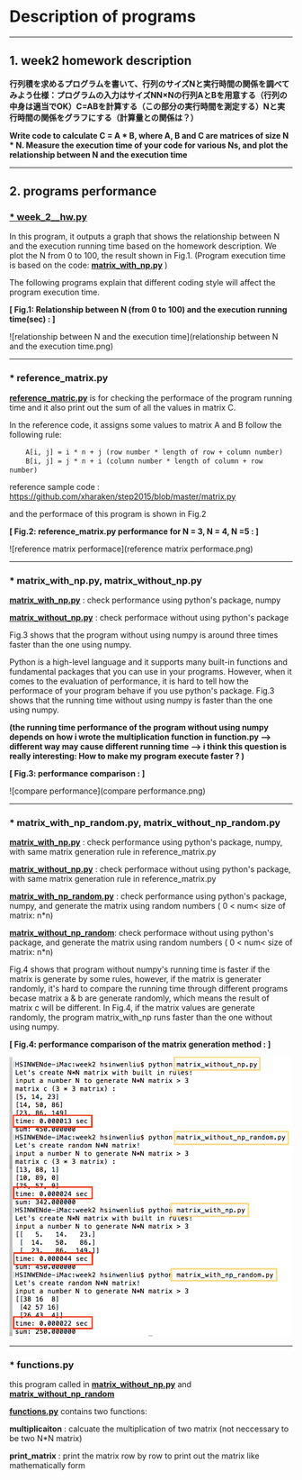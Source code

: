# Description of programs

------

## 1. week2 homework description

**行列積を求めるプログラムを書いて、行列のサイズNと実行時間の関係を調べてみよう仕様：プログラムの入力はサイズNN×Nの行列AとBを用意する（行列の中身は適当でOK）C=ABを計算する（この部分の実行時間を測定する）Nと実行時間の関係をグラフにする（計算量との関係は？）**

**Write code to calculate C = A \* B, where A, B and C are matrices of size N * N. Measure the execution time of your code for various Ns, and plot the relationship between N and the execution time**

--------------------------------------------------------------------------------------------------------------

## 2. programs performance 

### [* week_2__hw.py](https://github.com/Stephanie1125/googlestep/blob/master/week2/week2_hw.py)

In this program, it outputs a graph that shows the relationship between N and the execution running time based on the homework description. We plot the N from 0 to 100, the result shown in Fig.1. (Program execution time is based on the code:  [**matrix_with_np.py**](https://github.com/Stephanie1125/googlestep/blob/master/week2/matrix_with_np.py) )

The following programs explain that different coding style will affect the program execution time.

**[ Fig.1: Relationship between N (from 0 to 100) and the execution running time(sec) : ]**

![relationship between N and the execution time](relationship between N and the execution time.png)

***

### * reference_matrix.py

[**reference_matric.py**](https://github.com/Stephanie1125/googlestep/blob/master/week2/reference_matrix.py) is for checking the performace of the program running time and it also print out the sum of  all the values in matrix C.

In the reference code, it assigns some values to matrix A and B follow the following rule:

        A[i, j] = i * n + j (row number * length of row + column number)
        B[i, j] = j * n + i (column number * length of column + row number)
reference sample code : https://github.com/xharaken/step2015/blob/master/matrix.py

and the performace of this program is shown in Fig.2

**[ Fig.2: reference_matrix.py performance for N = 3, N = 4, N =5 : ]**

![reference matrix performace](reference matrix performace.png)

***

### * matrix_with_np.py, matrix_without_np.py

 [**matrix_with_np.py**](https://github.com/Stephanie1125/googlestep/blob/master/week2/matrix_with_np.py) : check performance using python's package, numpy

 [**matrix_without_np.py**](https://github.com/Stephanie1125/googlestep/blob/master/week2/matrix_without_np.py) : check performace without using python's package 

Fig.3 shows that the program without using numpy is around three times faster than the one using numpy.

Python is a high-level language and it supports many built-in functions and fundamental packages that you can use in your programs. However, when it comes to the evaluation of performance, it is hard to tell how the performace of your program behave if you use python's package. Fig.3 shows that the running time  without using numpy is faster than the one using numpy.

**(the running time performance of the program without using numpy depends on how i wrote the multiplication function in function.py —> different way may cause different running time —> i think this question is really interesting: How to make my program execute faster ? )**

**[ Fig.3: performance comparison : ]**

![compare performance](compare performance.png)

***

### * matrix_with_np_random.py, matrix_without_np_random.py

[**matrix_with_np.py**](https://github.com/Stephanie1125/googlestep/blob/master/week2/matrix_with_np.py) : check performance using python's package, numpy, with same matrix generation rule in reference_matrix.py 

 [**matrix_without_np.py**](https://github.com/Stephanie1125/googlestep/blob/master/week2/matrix_without_np.py) : check performace without using python's package, with same matrix generation rule in reference_matrix.py 

[**matrix_with_np_random.py**](https://github.com/Stephanie1125/googlestep/blob/master/week2/matrix_with_np_random.py) : check performance using python's package, numpy, and generate the matrix using random numbers ( 0 < num< size of matrix: n*n)

[**matrix_without_np_random**](https://github.com/Stephanie1125/googlestep/blob/master/week2/matrix_without_np.py): check performace without using python's package, and generate the matrix using random numbers ( 0 < num< size of matrix: n*n)

Fig.4 shows that program without numpy's running time is faster if the matrix is generate by some rules, however, if the matrix is generater randomly, it's hard to compare the running time through different programs becase matrix a & b are generate randomly, which means the result of matrix c will be different. In Fig.4, if the matrix values are generate randomly, the program matrix_with_np runs faster than the one without using numpy.

**[ Fig.4: performance comparison of the matrix generation method : ]**

![random_rule](random_rule.png)

***

### * functions.py

this program called in  [**matrix_without_np.py**](https://github.com/Stephanie1125/googlestep/blob/master/week2/matrix_without_np.py)  and [**matrix_without_np_random**](https://github.com/Stephanie1125/googlestep/blob/master/week2/matrix_without_np.py)

[**functions.py**](https://github.com/Stephanie1125/googlestep/blob/master/week2/functions.py) contains two functions:

**multiplicaiton** : calcuate the multiplication of two matrix (not neccessary to be two N*N matrix)

**print_matrix** : print the matrix row by row to print out the matrix like mathematically form

